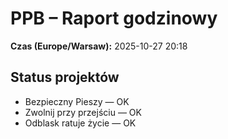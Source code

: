 # PPB – Raport godzinowy
**Czas (Europe/Warsaw):** 2025-10-27 20:18

## Status projektów
- Bezpieczny Pieszy — OK
- Zwolnij przy przejściu — OK
- Odblask ratuje życie — OK

